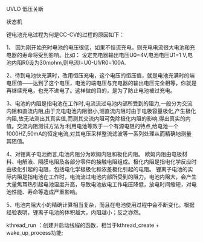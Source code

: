 UVLO 低压关断

状态机

锂电池充电过程为何是CC-CV的过程的原因如下：

1、 因为刚开始充时电池的电压很低，如果不恒流充电，则充电电流很大电池和充电器的寿命将受到影响。比如： 设定充电器输出电压U0=4V,电池电压U1=1 V,电池内阻R0设为30mohm,则电流I=U0-U1/R0=100A. 

2、待到电池快充满时，改用恒压充电，这个电压的恒压值，就是电池充满时的端电压值——达到了这个电压，电池的端电压与充电器的输出电压完全相等，你就是再继续充电，也充不进电了。这样做的目的，是为了防止电池被过充电。

3、电池的内阻是指电池在工作时,电流流过电池内部所受到的阻力,一般分为交流内阻和直流内阻,由于充电电池内阻很小,测直流内阻时由于电极容量极化,产生极化内阻,故无法测出其真实值,而测其交流内阻可免除极化内阻的影响,得出真实的内值。交流内阻测试方法为:利用电池等效于一个有源电阻的特点,给电池一个1000HZ,50mA的恒定电流,对其电压采样整流滤波等一系列处理从而精确地测量其阻值。   

4、对锂离子电池而言,电池内阻分为欧姆内阻和极化内阻。 欧姆内阻由电极材料、电解液、隔膜电阻及各部分零件的接触电阻组成。极化内阻是指电化学反应时由极化引起的电阻，包括电化学极极化和浓差极化引起的电阻。
锂离子电池的实际内阻是指电池在工作时，电流流过电池内部所受到的阻力。电池内阻大，会产生大量焦耳热引起电池温度升高，导致电池放电工作电压降低，放电时间缩短，对电池性能、寿命等造成严重影响。

5、电池内阻大小的精确计算相当复杂，而且在电池使用过程中会不断变化。根据经验表明，锂离子电池的体积越大，内阻越小；反之亦然。



kthread_run ：创建并启动线程的函数，相当于kthread_create +  wake_up_process功能;
